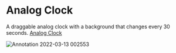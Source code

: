 # Analog Clock
A draggable analog clock with a background that changes every 30 seconds. [Analog Clock](https://draggable-analog-clock.vercel.app/)

![Annotation 2022-03-13 002553](https://user-images.githubusercontent.com/64318804/158028267-ab37ff55-de2e-45be-8ab8-9a9ff42b2798.png)
